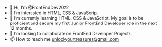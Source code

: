 - 👋 Hi, I’m @FrontEndDev2022
- 👀 I’m interested in HTML, CSS & JavaScript
- 🌱 I’m currently learning HTML, CSS & JavaScript. My goal is to be proficient and secure my first Junior FrontEnd Developer role in the next 12 months.
- 💞️ I’m looking to collaborate on FrontEnd Developer Projects.
- 📫 How to reach me unlockyourtreasures@gmail.com

<!---
FrontEndDev2022/FrontEndDev2022 is a ✨ special ✨ repository because its `README.md` (this file) appears on your GitHub profile.
You can click the Preview link to take a look at your changes.
--->
